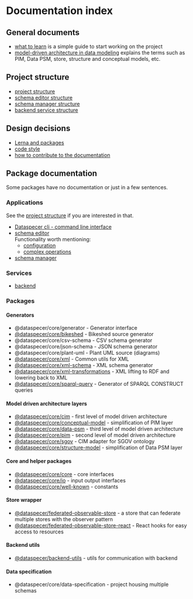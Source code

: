 # Documentation index

## General documents

- [what to learn](2022-04-20-what-to-learn.md) is a simple guide to start working on the project
- [model-driven architecture in data modeling](2022-04-21-model-driven-architecture.md) explains the terms such as PIM, Data PSM, store, structure and conceptual models, etc.

## Project structure
- [project structure](2022-04-20-project-structure.md)
- [schema editor structure](../applications/editor/documentation/2022-04-21-project-structure.md)
- [schema manager structure](../applications/manager/documentation/2022-04-21-project-structure.md)
- [backend service structure](../services/backend/documentation/2022-04-21-project-structure.md)

## Design decisions

- [Lerna and packages](2022-02-06-lerna-and-packages.md)
- [code style](2022-02-06-code-style.md)
- [how to contribute to the documentation](2022-02-06-documentation.md)

## Package documentation

Some packages have no documentation or just in a few sentences.

### Applications

See the [project structure](#project-structure) if you are interested in that.

- [Dataspecer cli - command line interface](../applications/cli/README.md)
- [schema editor](../applications/editor/README.md) \
  Functionality worth mentioning: 
  - [configuration](../applications/editor/src/configuration/README.md)
  - [complex operations](../applications/editor/src/operations/README.md)
- [schema manager](../applications/editor/README.md)

### Services

- [backend](../services/backend/README.md)

### Packages

#### Generators

- @dataspecer/core/generator - Generator interface
- [@dataspecer/core/bikeshed](../packages/core/src/bikeshed/README.md) - Bikeshed source generator
- @dataspecer/core/csv-schema - CSV schema generator
- @dataspecer/core/json-schema - JSON schema generator
- @dataspecer/core/plant-uml - Plant UML source (diagrams)
- [@dataspecer/core/xml](../packages/core/src/xml/README.md) - Common utils for XML
- [@dataspecer/core/xml-schema](../packages/core/src/xml-schema/README.md) - XML schema generator
- [@dataspecer/core/xml-transformations](../packages/core/src/xml-transformations/README.md) - XML lifting to RDF and lowering back to XML
- [@dataspecer/core/sparql-query](../packages/core/src/sparql-query/README.md) - Generator of SPARQL CONSTRUCT queries

#### Model driven architecture layers

- [@dataspecer/core/cim](../packages/core/src/cim/README.md) - first level of model driven architecture
- [@dataspecer/core/conceptual-model](../packages/core/src/conceptual-model/README.md) - simplification of PIM layer
- [@dataspecer/core/data-psm](../packages/core/src/data-psm/README.md) - third level of model driven architecture
- [@dataspecer/core/pim](../packages/core/src/pim/README.md) - second level of model driven architecture
- [@dataspecer/core/sgov](../packages/core/src/sgov/README.md) - CIM adapter for SGOV ontology
- [@dataspecer/core/structure-model](../packages/core/src/structure-model/README.md) - simplification of Data PSM layer

#### Core and helper packages

- [@dataspecer/core/core](../packages/core/src/core/README.md) - core interfaces
- [@dataspecer/core/io](../packages/core/src/io/README.md) - input output interfaces
- [@dataspecer/core/well-known](../packages/core/src/well-known/README.md) - constants

#### Store wrapper
- [@dataspecer/federated-observable-store](../packages/federated-observable-store/README.md) - a store that can federate multiple stores with the observer pattern
- [@dataspecer/federated-observable-store-react](../packages/federated-observable-store-react/README.md) - React hooks for easy access to resources

#### Backend utils
- [@dataspecer/backend-utils](../packages/backend-utils/README.md) - utils for communication with backend

#### Data specification
- @dataspecer/core/data-specification - project housing multiple schemas


